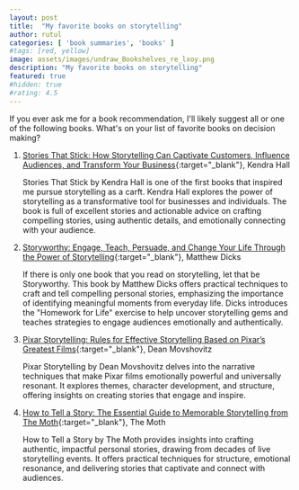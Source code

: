 ```yaml
---
layout: post
title:  "My favorite books on storytelling"
author: rutul
categories: [ 'book summaries', 'books' ]
#tags: [red, yellow]
image: assets/images/undraw_Bookshelves_re_lxoy.png
description: "My favorite books on storytelling"
featured: true
#hidden: true
#rating: 4.5
---
```


If you ever ask me for a book recommendation, I'll likely suggest all or one of the following books. What's on your list of favorite books on decision making?

1. [Stories That Stick: How Storytelling Can Captivate Customers, Influence Audiences, and Transform Your Business](https://a.co/d/bgQMqsD){:target="_blank"}, Kendra Hall

    Stories That Stick by Kendra Hall is one of the first books that inspired me pursue storytelling as a carft. Kendra Hall explores the power of storytelling as a transformative tool for businesses and individuals. The book is full of excellent stories and actionable advice on crafting compelling stories, using authentic details, and emotionally connecting with your audience.

2. [Storyworthy: Engage, Teach, Persuade, and Change Your Life Through the Power of Storytelling](https://a.co/d/fnagidk){:target="_blank"}, Matthew Dicks

    If there is only one book that you read on storytelling, let that be Storyworthy. This book by Matthew Dicks offers practical techniques to craft and tell compelling personal stories, emphasizing the importance of identifying meaningful moments from everyday life. Dicks introduces the "Homework for Life" exercise to help uncover storytelling gems and teaches strategies to engage audiences emotionally and authentically.

3. [Pixar Storytelling: Rules for Effective Storytelling Based on Pixar’s Greatest Films](https://a.co/d/cH4jxGL){:target="_blank"}, Dean Movshovitz

    Pixar Storytelling by Dean Movshovitz delves into the narrative techniques that make Pixar films emotionally powerful and universally resonant. It explores themes, character development, and structure, offering insights on creating stories that engage and inspire.

4. [How to Tell a Story: The Essential Guide to Memorable Storytelling from The Moth](https://a.co/d/2UBwCoS){:target="_blank"}, The Moth

    How to Tell a Story by The Moth provides insights into crafting authentic, impactful personal stories, drawing from decades of live storytelling events. It offers practical techniques for structure, emotional resonance, and delivering stories that captivate and connect with audiences.

